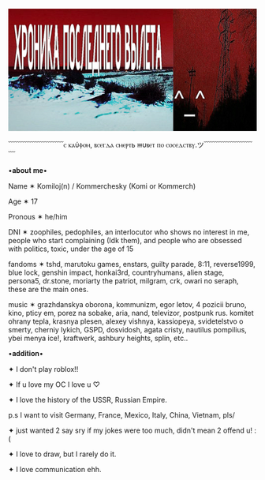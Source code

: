  ![Model](https://github.com/KOMMERCHESKYY/kommercheskyy/blob/main/1000300959222222.png)


  ﹋﹋﹋﹋﹋﹋﹋﹋ⲥ ⲕⲁύⲫⲟⲙ, ⲃⲥⲉⲅⲇⲁ ⲥⲙⲉⲣⲧь ⲿυⲃⲉⲧ ⲡⲟ ⲥⲟⲥⲉⲇⲥⲧⲃⲩ.ツ﹋﹋﹋﹋﹋﹋﹋﹋

   •𝐚𝐛𝐨𝐮𝐭 𝐦𝐞•

Name ✶ Komiloj(n) / Kommerchesky (Komi or Kommerch)

Age ✶ 17

Pronous ✶ he/him

DNI ✶ zoophiles, pedophiles, an interlocutor who shows no interest in me, people who start complaining (Idk them), and people who are obsessed with politics, toxic, under the age of 15

fandoms ✶ tshd, marutoku games, enstars, guilty parade, 8:11, reverse1999, blue lock, genshin impact, honkai3rd, countryhumans, alien stage, persona5, dr.stone, moriarty the patriot, milgram, crk, owari no seraph, these are the main ones.

music ✶ grazhdanskya oborona, kommunizm, egor letov, 4 pozicii bruno, kino, pticy em, porez na sobake, aria, nand, televizor, postpunk rus. komitet ohrany tepla, krasnya plesen, alexey vishnya, kassiopeya, svidetelstvo o smerty, cherniy lykich, GSPD, dosvidosh, agata cristy, nautilus pompilius, ybei menya ice!, kraftwerk, ashbury heights, splin, etc..

•𝐚𝐝𝐝𝐢𝐭𝐢𝐨𝐧•


✦ I don't play roblox!!


✦ If u love my OC I love u ♡

✦ I love the history of the USSR, Russian Empire.

p.s I want to visit Germany, France, Mexico, Italy, China, Vietnam, pls/

✦ just wanted 2 say sry if my jokes were too much, didn't mean 2 offend u! :(

✦ I love to draw, but I rarely do it.

✦ I love communication ehh.


